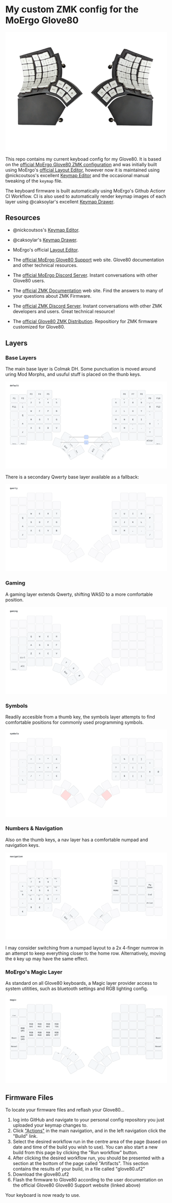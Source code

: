 # My custom ZMK config for the MoErgo Glove80

![Photo](img/glove80_photo.png)

This repo contains my current keyboad config for my Glove80. It is based on the [official MoErgo Glove80 ZMK configuration](https://github.com/moergo-sc/glove80-zmk-config) and was initially built using MoErgo's [official Layout Editor](https://my.glove80.com), however now it is maintained using @nickcoutsos's excellent [Keymap Editor](https://github.com/nickcoutsos/keymap-editor) and the occasional manual tweaking of the `keymap` file.

The keyboard firmware is built automatically using MoErgo's Github Actionr CI Workflow. CI is also used to automatically render keymap images of each layer using @caksoylar's excellent [Keymap Drawer](https://github.com/caksoylar/keymap-drawer).

## Resources
- @nickcoutsos's [Keymap Editor](https://github.com/nickcoutsos/keymap-editor).
- @caksoylar's [Keymap Drawer](https://github.com/caksoylar/keymap-drawer).
- MoErgo's official [Layout Editor](https://my.glove80.com).
- The [official MoErgo Glove80 Support](https://moergo.com/glove80-support) web site. Glove80 documentation and other technical resources.
- The [official MoErgo Discord Server](https://moergo.com/discord). Instant conversations with other Glove80 users.

- The [official ZMK Documentation](https://zmk.dev/docs) web site. Find the answers to many of your questions about ZMK Firmware.
- The [official ZMK Discord Server](https://discord.gg/8cfMkQksSB). Instant conversations with other ZMK developers and users. Great technical resource!

- The [official Glove80 ZMK Distribution](https://github.com/moergo-sc/zmk). Repositiory for ZMK firmware customized for Glove80. 

## Layers

### Base Layers

The main base layer is Colmak DH. Some punctuation is moved around uring Mod Morphs, and usuful stuff is placed on the thunb keys.

![Default](img/glove80_default.svg)

There is a secondary Qwerty base layer available as a fallback:

![Qwerty](img/glove80_qwerty.svg)

### Gaming

A gaming layer extends Qwerty, shifting WASD to a more comfortable position.

![Gaming](img/glove80_gaming.svg)

### Symbols

Readily accesible from a thumb key, the symbols layer attempts to find comfortable positions for commonly used programming symbols.

![Symbols](img/glove80_symbols.svg)

### Numbers & Navigation

Also on the thumb keys, a nav layer has a comfortable numpad and navigation keys.

![Numbers & Navigation](img/glove80_navigation.svg)

I may consider switching from a numpad layout to a 2x 4-finger numrow in an attempt to keep everything closer to the home row. Alternatively, moving the `0` key up may have the same effect.

### MoErgo's Magic Layer

As standard on all Glove80 keyboards, a Magic layer provider access to system utitities, such as bluetooth settings and RGB lighting config.

![Magic Layer](img/glove80_magic.svg)
 
## Firmware Files
To locate your firmware files and reflash your Glove80...
1. log into GitHub and navigate to your personal config repository you just uploaded your keymap changes to.
2. Click ["Actions"](https://github.com/MattSturgeon/Glove80-Config/actions/workflows/build.yml) in the main navigation, and in the left navigation click the "Build" link.
3. Select the desired workflow run in the centre area of the page (based on date and time of the build you wish to use). You can also start a new build from this page by clicking the "Run workflow" button.
4. After clicking the desired workflow run, you should be presented with a section at the bottom of the page called "Artifacts". This section contains the results of your build, in a file called "glove80.uf2"
5. Download the glove80.uf2
6. Flash the firmware to Glove80 according to the user documentation on the official Glove80 Glove80 Support website (linked above)

Your keyboard is now ready to use.

